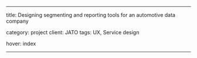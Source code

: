 ---

title: Designing segmenting and reporting tools for an automotive data company

category: project
client: JATO
tags: UX, Service design

hover: index

---